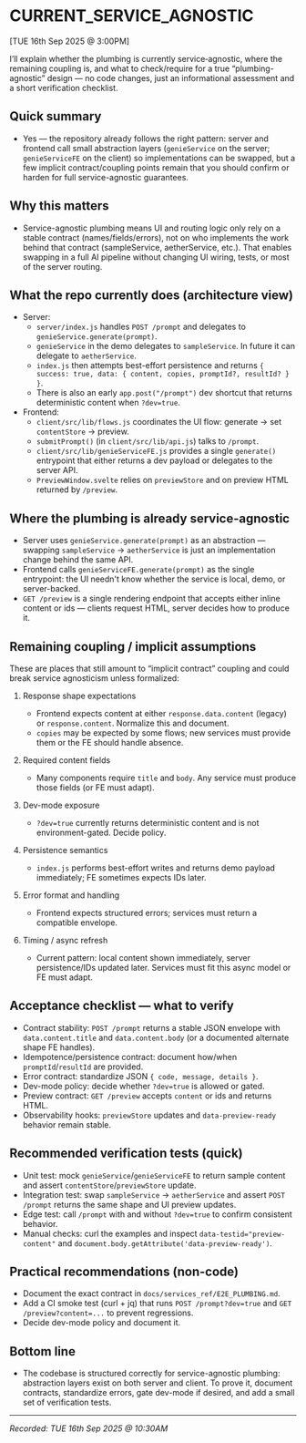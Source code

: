 # CURRENT_SERVICE_AGNOSTIC
[TUE 16th Sep 2025 @ 3:00PM]

I’ll explain whether the plumbing is currently service‑agnostic, where the remaining coupling is, and what to check/require for a true “plumbing-agnostic” design — no code changes, just an informational assessment and a short verification checklist.

## Quick summary

- Yes — the repository already follows the right pattern: server and frontend call small abstraction layers (`genieService` on the server; `genieServiceFE` on the client) so implementations can be swapped, but a few implicit contract/coupling points remain that you should confirm or harden for full service-agnostic guarantees.

## Why this matters

- Service-agnostic plumbing means UI and routing logic only rely on a stable contract (names/fields/errors), not on who implements the work behind that contract (sampleService, aetherService, etc.). That enables swapping in a full AI pipeline without changing UI wiring, tests, or most of the server routing.

## What the repo currently does (architecture view)

- Server:
  - `server/index.js` handles `POST /prompt` and delegates to `genieService.generate(prompt)`.
  - `genieService` in the demo delegates to `sampleService`. In future it can delegate to `aetherService`.
  - `index.js` then attempts best-effort persistence and returns `{ success: true, data: { content, copies, promptId?, resultId? } }`.
  - There is also an early `app.post("/prompt")` dev shortcut that returns deterministic content when `?dev=true`.
- Frontend:
  - `client/src/lib/flows.js` coordinates the UI flow: generate → set `contentStore` → preview.
  - `submitPrompt()` (in `client/src/lib/api.js`) talks to `/prompt`.
  - `client/src/lib/genieServiceFE.js` provides a single `generate()` entrypoint that either returns a dev payload or delegates to the server API.
  - `PreviewWindow.svelte` relies on `previewStore` and on preview HTML returned by `/preview`.

## Where the plumbing is already service-agnostic

- Server uses `genieService.generate(prompt)` as an abstraction — swapping `sampleService` → `aetherService` is just an implementation change behind the same API.
- Frontend calls `genieServiceFE.generate(prompt)` as the single entrypoint: the UI needn't know whether the service is local, demo, or server-backed.
- `GET /preview` is a single rendering endpoint that accepts either inline content or ids — clients request HTML, server decides how to produce it.

## Remaining coupling / implicit assumptions

These are places that still amount to “implicit contract” coupling and could break service agnosticism unless formalized:

1. Response shape expectations

   - Frontend expects content at either `response.data.content` (legacy) or `response.content`. Normalize this and document.
   - `copies` may be expected by some flows; new services must provide them or the FE should handle absence.

2. Required content fields

   - Many components require `title` and `body`. Any service must produce those fields (or FE must adapt).

3. Dev-mode exposure

   - `?dev=true` currently returns deterministic content and is not environment-gated. Decide policy.

4. Persistence semantics

   - `index.js` performs best-effort writes and returns demo payload immediately; FE sometimes expects IDs later.

5. Error format and handling

   - Frontend expects structured errors; services must return a compatible envelope.

6. Timing / async refresh
   - Current pattern: local content shown immediately, server persistence/IDs updated later. Services must fit this async model or FE must adapt.

## Acceptance checklist — what to verify

- Contract stability: `POST /prompt` returns a stable JSON envelope with `data.content.title` and `data.content.body` (or a documented alternate shape FE handles).
- Idempotence/persistence contract: document how/when `promptId`/`resultId` are provided.
- Error contract: standardize JSON `{ code, message, details }`.
- Dev-mode policy: decide whether `?dev=true` is allowed or gated.
- Preview contract: `GET /preview` accepts `content` or ids and returns HTML.
- Observability hooks: `previewStore` updates and `data-preview-ready` behavior remain stable.

## Recommended verification tests (quick)

- Unit test: mock `genieService`/`genieServiceFE` to return sample content and assert `contentStore`/`previewStore` update.
- Integration test: swap `sampleService` → `aetherService` and assert `POST /prompt` returns the same shape and UI preview updates.
- Edge test: call `/prompt` with and without `?dev=true` to confirm consistent behavior.
- Manual checks: curl the examples and inspect `data-testid="preview-content"` and `document.body.getAttribute('data-preview-ready')`.

## Practical recommendations (non-code)

- Document the exact contract in `docs/services_ref/E2E_PLUMBING.md`.
- Add a CI smoke test (curl + jq) that runs `POST /prompt?dev=true` and `GET /preview?content=...` to prevent regressions.
- Decide dev-mode policy and document it.

## Bottom line

- The codebase is structured correctly for service-agnostic plumbing: abstraction layers exist on both server and client. To prove it, document contracts, standardize errors, gate dev-mode if desired, and add a small set of verification tests.

---

_Recorded: TUE 16th Sep 2025 @ 10:30AM_
